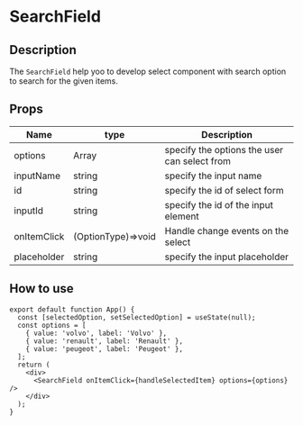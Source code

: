 # SearchField

## Description

The `SearchField` help yoo to develop select component with search option to search for the given items.

## Props

| Name        | type               | Description                                  |
| ----------- | ------------------ | -------------------------------------------- |
| options     | Array<OptionType>  | specify the options the user can select from |
| inputName   | string             | specify the input name                       |
| id          | string             | specify the id of select form                |
| inputId     | string             | specify the id of the input element          |
| onItemClick | (OptionType)=>void | Handle change events on the select           |
| placeholder | string             | specify the input placeholder                |

## How to use

```tsx
export default function App() {
  const [selectedOption, setSelectedOption] = useState(null);
  const options = [
    { value: 'volvo', label: 'Volvo' },
    { value: 'renault', label: 'Renault' },
    { value: 'peugeot', label: 'Peugeot' },
  ];
  return (
    <div>
      <SearchField onItemClick={handleSelectedItem} options={options} />
    </div>
  );
}
```
